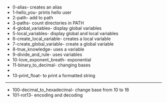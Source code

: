 - 0-alias- creates an alias
- 1-hello_you- prints hello user
- 2-path- add to path
- 3-paths- count directories in PATH
- 4-global_variables- display global variables
- 5-local_variables- display global and local variables
- 6-create_local_variable- creates a local variable
- 7-create_global_variable- create a global variable
- 8-true_knowledge- uses a variable
- 9-divide_and_rule- uses variables
- 10-love_exponent_breath- exponential
- 11-binary_to_decimal- changing bases
-
- 13-print_float- to print a formatted string
---
- 100-decimal_to_hexadecimal- change base from 10 to 16
- 101-rot13- encoding and decoding

